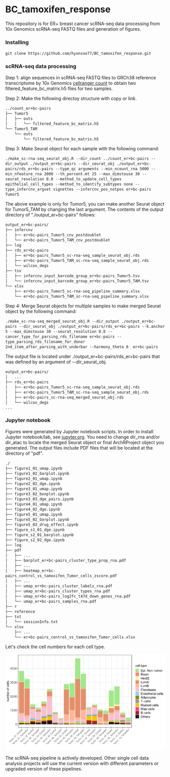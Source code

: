 # BC_tamoxifen_response

This repository is for ER+ breast cancer scRNA-seq data processing from 10x Genomics scRNA-seq FASTQ files and generation of figures.



### Installing

```
git clone https://github.com/hyunsoo77/BC_tamoxifen_response.git
```



### scRNA-seq data processing

Step 1: align sequences in scRNA-seq FASTQ files to GRCh38 reference transcriptome by 10x Genomics [cellranger count](https://support.10xgenomics.com/single-cell-gene-expression/software/pipelines/latest/using/tutorial_ct) to obtain two filtered_feature_bc_matrix.h5 files for two samples.

Step 2: Make the following directoy structure with copy or link.

```
../count_er+bc-pairs
├── Tumor5
│   ├── outs
│   │   └── filtered_feature_bc_matrix.h5
└── Tumor5_TAM
    └── outs
        └── filtered_feature_bc_matrix.h5
```

Step 3: Make Seurat object for each sample with the following command:

```
./make_sc-rna-seq_seurat_obj.R --dir_count ../count_er+bc-pairs --dir_output ./output_er+bc-pairs --dir_seurat_obj ./output_er+bc-pairs/rds_er+bc-pairs --type_qc arguments --min_ncount_rna 5000 --min_nfeature_rna 2000 --th_percent.mt 25 --max_dimstouse 30 --seurat_resolution 0.8 --method_to_update_cell_types epithelial_cell_types --method_to_identify_subtypes none --type_infercnv_argset vignettes --infercnv_pos_notpos er+bc-pairs Tumor5
```

The above example is only for Tumor5, you can make another Seurat object for Tumor5_TAM by changing the last argument. The contents of the output directory of "./output_er+bc-pairs" follows:

```
output_er+bc-pairs/
├── infercnv
│   ├── er+bc-pairs_Tumor5_cnv_postdoublet
│   └── er+bc-pairs_Tumor5_TAM_cnv_postdoublet
├── log
├── rds_er+bc-pairs
│   ├── er+bc-pairs_Tumor5_sc-rna-seq_sample_seurat_obj.rds
│   ├── er+bc-pairs_Tumor5_TAM_sc-rna-seq_sample_seurat_obj.rds
│   └── wilcox_degs
├── tsv
│   ├── infercnv_input_barcode_group_er+bc-pairs_Tumor5.tsv
│   └── infercnv_input_barcode_group_er+bc-pairs_Tumor5_TAM.tsv
└── xlsx
    ├── er+bc-pairs_Tumor5_sc-rna-seq_pipeline_summary.xlsx
    └── er+bc-pairs_Tumor5_TAM_sc-rna-seq_pipeline_summary.xlsx
```

Step 4: Merge Seurat objects for multiple samples to make merged Seurat object by the following command:

```
./make_sc-rna-seq_merged_seurat_obj.R --dir_output ./output_er+bc-pairs --dir_seurat_obj ./output_er+bc-pairs/rds_er+bc-pairs --k.anchor 5 --max_dimstouse 30 --seurat_resolution 0.8 --cancer_type_for_parsing_rds_filename er+bc-pairs --type_parsing_rds_filename_for_donor 2nd_item_after_parsing_with_underbar --harmony_theta 0  er+bc-pairs
```

The output file is located under ./output_er+bc-pairs/rds_er+bc-pairs that was defined by an argument of --dir_seurat_obj.


```
output_er+bc-pairs/
│   ...
├── rds_er+bc-pairs
│   ├── er+bc-pairs_Tumor5_sc-rna-seq_sample_seurat_obj.rds
│   ├── er+bc-pairs_Tumor5_TAM_sc-rna-seq_sample_seurat_obj.rds
│   ├── er+bc-pairs_sc-rna-seq_merged_seurat_obj.rds
│   └── wilcox_degs
...
```















### Jupyter notebook

Figures were generated by Jupyter notebook scripts. In order to install Jupyter notebook/lab, see [jupyter.org](https://jupyter.org/). You need to change dir_rna and/or dir_atac to locate the merged Seurat object or final ArchRProject object you generated. The output files include PDF files that will be located at the directory of "pdf".


```
./
├── figure1_01_umap.ipynb
├── figure1_02_barplot.ipynb
├── figure2_01_umap.ipynb
├── figure2_02_dge.ipynb
├── figure3_01_umap.ipynb
├── figure3_02_boxplot.ipynb
├── figure3_03_dge_pairs.ipynb
├── figure4_01_umap.ipynb
├── figure4_02_dge.ipynb
├── figure5_01_umap.ipynb
├── figure5_02_barplot.ipynb
├── figure5_03_drug_effect.ipynb
├── figure_s1_01_dge.ipynb
├── figure_s2_01_barplot.ipynb
├── figure_s2_02_dge.ipynb
├── log
├── pdf
│   ├── ...
│   ├── barplot_er+bc-pairs_cluster_type_prop_rna.pdf
│   ├── ...
│   ├── heatmap_er+bc-pairs_control_vs_tamoxifen_Tumor_cells_zscore.pdf
│   ├── ...
│   ├── umap_er+bc-pairs_cluster_labels_rna.pdf
│   ├── umap_er+bc-pairs_cluster_types_rna.pdf
│   ├── umap_er+bc-pairs_log2fc_t47d_down_genes_rna.pdf
│   └── umap_er+bc-pairs_samples_rna.pdf
├── r
├── reference
├── txt
│   └── sessionInfo.txt
└── xlsx
    ├── ...
    └── er+bc-pairs_control_vs_tamoxifen_Tumor_cells.xlsx
```



Let's check the cell numbers for each cell type.

<p align="center">
<img src="https://github.com/hyunsoo77/BC_tamoxifen_response/blob/main/png/barplot_er+bc_cell_numbers_for_cell_types_rna.png" width="700" height="300">
</p>




The scRNA-seq pipeline is actively developed. Other single cell data analysis projects will use the current version with different parameters or upgraded version of these pipelines.  





